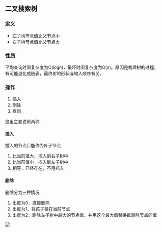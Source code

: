 ## 二叉搜索树

### 定义
- 左子树节点值比父节点小
- 右子树节点值比父节点大


### 性质
平均查询时间复杂度为O(logn)，最坏时间复杂度为O(n)。原因是构建树的过程，有可能退化成链表，最终树的形状与输入顺序有关。

### 操作
1. 插入
2. 删除
3. 查询

这里主要说前两种
#### 插入
插入的节点只能作为叶子节点
1. 比当前值大，插入到右子树中
2. 比当前值小，插入到左子树中
3. 相等，已经存在，不用插入

#### 删除
删除分为三种情况
1. 出度为0，直接删除
2. 出度为1，将孩子挂在当前节点
3. 出度为2，删除左子树中最大的节点值，并用这个最大值替换欲删除节点的值


![](https://pic.leetcode-cn.com/1621334018-kEZyCS-image.png)
